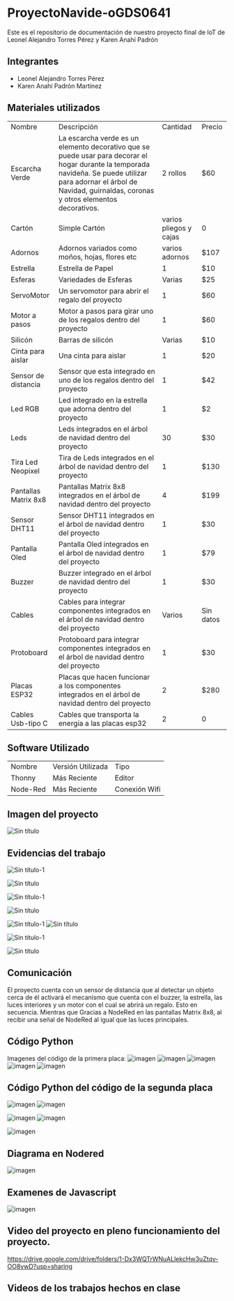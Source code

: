# ProyectoNavide-oGDS0641
Este es el repositorio de documentación de nuestro proyecto final de IoT de Leonel Alejandro Torres Pérez y Karen Anahí Padrón

## Integrantes
<ul>
<li>Leonel Alejandro Torres Pérez</li>
<li>Karen Anahí Padrón Martinez</li>
</ul>

## Materiales utilizados

<table>
<tr>
  <td>Nombre</td>
  <td>Descripción</td>
  <td>Cantidad</td>
  <td>Precio</td>
</tr>
<tr>
  <td>Escarcha Verde</td>
  <td>La escarcha verde es un elemento decorativo que se puede usar para decorar el hogar durante la temporada navideña. Se puede utilizar para adornar el árbol de Navidad, guirnaldas, coronas y otros elementos decorativos. 
</td>
  <td>2 rollos</td>
  <td>$60</td>
</tr>
<tr>
  <td>Cartón</td>
  <td>Simple Cartón</td>
  <td>varios pliegos y cajas</td>
  <td>0</td>
</tr>
<tr>
  <td>Adornos</td>
  <td>Adornos variados como moños, hojas, flores etc</td>
  <td>varios adornos</td>
  <td>$107</td>
</tr>
<tr>
  <td>Estrella</td>
  <td>Estrella de Papel</td>
  <td>1</td>
  <td>$10</td>
</tr>
  <tr>
  <td>Esferas</td>
  <td>Variedades de Esferas</td>
  <td>Varias</td>
  <td>$25</td>
</tr>
   <tr>
  <td>ServoMotor</td>
  <td>Un servomotor para abrir el regalo del proyecto</td>
  <td>1</td>
  <td>$60</td>
</tr>
  <tr>
  <td>Motor a pasos</td>
  <td>Motor a pasos para girar uno de los regalos dentro del proyecto</td>
  <td>1</td>
  <td>$60</td>
</tr>
  <tr>
  <td>Silicón</td>
  <td>Barras de silicón</td>
  <td>Varias</td>
  <td>$10</td>
</tr>
  <tr>
  <td>Cinta para aislar</td>
  <td>Una cinta para aislar</td>
  <td>1</td>
  <td>$20</td>
</tr>
  <tr>
  <td>Sensor de distancia</td>
  <td>Sensor que esta integrado en uno de los regalos dentro del proyecto</td>
  <td>1</td>
  <td>$42</td>
</tr>
   <tr>
  <td>Led RGB</td>
  <td>Led integrado en la estrella que adorna dentro del proyecto</td>
  <td>1</td>
  <td>$2</td>
</tr>
   <tr>
  <td>Leds</td>
  <td>Leds integrados en el árbol de navidad dentro del proyecto</td>
  <td>30</td>
  <td>$30</td>
</tr>
  <tr>
  <td>Tira Led Neopixel</td>
  <td>Tira de Leds integrados en el árbol de navidad dentro del proyecto</td>
  <td>1</td>
  <td>$130</td>
</tr>
  <tr>
  <td>Pantallas Matrix 8x8</td>
  <td>Pantallas Matrix 8x8 integrados en el árbol de navidad dentro del proyecto</td>
  <td>4</td>
  <td>$199</td>
</tr>
   <tr>
  <td>Sensor DHT11</td>
  <td>Sensor DHT11 integrados en el árbol de navidad dentro del proyecto</td>
  <td>1</td>
  <td>$30</td>
</tr>
  <tr>
  <td>Pantalla Oled</td>
  <td>Pantalla Oled integrados en el árbol de navidad dentro del proyecto</td>
  <td>1</td>
  <td>$79</td>
</tr>
  <tr>
  <td>Buzzer</td>
  <td>Buzzer integrado en el árbol de navidad dentro del proyecto</td>
  <td>1</td>
  <td>$30</td>
</tr>
  <tr>
  <td>Cables</td>
  <td>Cables para integrar componentes integrados en el árbol de navidad dentro del proyecto</td>
  <td>Varios</td>
  <td>Sin datos</td>
</tr>
  <tr>
  <td>Protoboard</td>
  <td>Protoboard para integrar componentes integrados en el árbol de navidad dentro del proyecto</td>
  <td>1</td>
  <td>$30</td>
</tr>
  <tr>
  <td>Placas ESP32</td>
  <td>Placas que hacen funcionar a los componentes integrados en el árbol de navidad dentro del proyecto</td>
  <td>2</td>
  <td>$280</td>
</tr>
   <tr>
  <td>Cables Usb-tipo C</td>
  <td>Cables que transporta la energía a las placas esp32</td>
  <td>2</td>
  <td>0</td>
</tr>
</table>

## Software Utilizado
<table>
  <tr>
  <td>Nombre</td>
  <td>Versión Utilizada</td>
  <td>Tipo</td>
    </tr>
  <tr>
  <td>Thonny</td>
   <td>Más Reciente</td>
   <td>Editor</td>
</tr>
  <tr>
  <td>Node-Red</td>
   <td>Más Reciente</td>
   <td>Conexión Wifi</td>
</tr>
</table>

## Imagen del proyecto

![Sin título](https://github.com/user-attachments/assets/a0408a98-64d8-4d09-a141-0b5ccf3ca769)

## Evidencias del trabajo 
![Sin título-1](https://github.com/user-attachments/assets/5c56020b-d033-4009-b837-2a14c565800b)

![Sin título](https://github.com/user-attachments/assets/eb7fe57f-960d-4c10-beb3-156111a26eb0)

![Sin título-1](https://github.com/user-attachments/assets/eab0a744-9d03-4c9a-868c-132835e9f3bb)

![Sin título](https://github.com/user-attachments/assets/240f30ec-658b-49ac-80d0-02521bc2331b)

![Sin título-1](https://github.com/user-attachments/assets/4c036997-2a78-4920-959c-a3ec76789afa)
![Sin título](https://github.com/user-attachments/assets/9e42f4a8-6ec3-484a-b6c5-5a6ecc2d9c37)


![Sin título-1](https://github.com/user-attachments/assets/7c54dce6-ec71-4585-a601-b1af69eb04ac)

![Sin título](https://github.com/user-attachments/assets/e65f2ca5-9e53-4873-a90d-18d3545d69d2)

## Comunicación
El proyecto cuenta con un sensor de distancia que al detectar un objeto cerca de él activará el mecanismo que cuenta con el buzzer, la estrella, las luces interiores y un motor con el cual se abrirá un regalo. Esto en secuencia.
Mientras que Gracias a NodeRed en las pantallas Matrix 8x8, al recibir una señal de NodeRed al igual que las luces principales.

## Código Python

Imagenes del código de la primera placa:
![imagen](https://github.com/user-attachments/assets/f166a3cd-9160-472d-a581-358db84ff9cd)
![imagen](https://github.com/user-attachments/assets/fa932fba-476f-4c68-a114-238f67e15d26)
![imagen](https://github.com/user-attachments/assets/69065cf0-57aa-4933-b066-e58e6252c5bc)
![imagen](https://github.com/user-attachments/assets/597fd2d4-bbcd-42c5-bcc7-3e6aedce0dfb)
![imagen](https://github.com/user-attachments/assets/7645d77b-a3b7-4d0b-9947-8475567fe218)


## Código Python del código de la segunda placa
![imagen](https://github.com/user-attachments/assets/8b8b9d81-9256-4990-ad67-b8175d122bd4)
![imagen](https://github.com/user-attachments/assets/36d0a1b8-76af-409d-bf67-f8153df720d8)

![imagen](https://github.com/user-attachments/assets/0b9ef2a0-ecb5-4eb3-b765-12450ce4fff1)
![imagen](https://github.com/user-attachments/assets/66f73908-0401-4b3c-a531-8fc28676ebf3)

![imagen](https://github.com/user-attachments/assets/1066478b-1d55-43ef-bc00-ea3e2646189f)





## Diagrama en Nodered
![imagen](https://github.com/user-attachments/assets/24af3c54-0835-4ef1-b902-bf96b89a3005)



## Examenes de Javascript
![imagen](https://github.com/user-attachments/assets/b216fe42-acf8-402f-950f-3da02759e223)


## Video del proyecto en pleno funcionamiento del proyecto. 
https://drive.google.com/drive/folders/1-Dx3WQTrWNuALlekcHw3uZtqv-OO8vwD?usp=sharing

## Videos de los trabajos hechos en clase 



